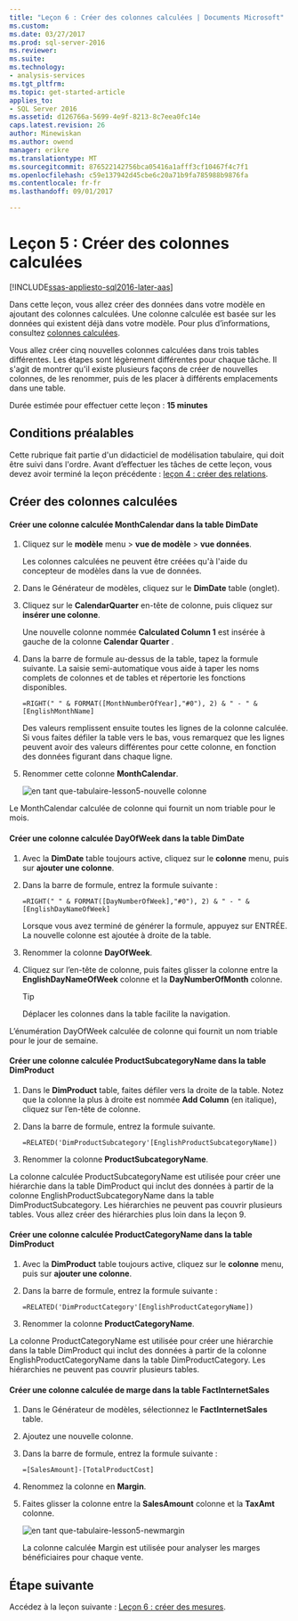 ```yaml
---
title: "Leçon 6 : Créer des colonnes calculées | Documents Microsoft"
ms.custom: 
ms.date: 03/27/2017
ms.prod: sql-server-2016
ms.reviewer: 
ms.suite: 
ms.technology:
- analysis-services
ms.tgt_pltfrm: 
ms.topic: get-started-article
applies_to:
- SQL Server 2016
ms.assetid: d126766a-5699-4e9f-8213-8c7eea0fc14e
caps.latest.revision: 26
author: Minewiskan
ms.author: owend
manager: erikre
ms.translationtype: MT
ms.sourcegitcommit: 876522142756bca05416a1afff3cf10467f4c7f1
ms.openlocfilehash: c59e137942d45cbe6c20a71b9fa785988b9876fa
ms.contentlocale: fr-fr
ms.lasthandoff: 09/01/2017

---
```

# <a name="lesson-5-create-calculated-columns"></a>Leçon 5 : Créer des colonnes calculées
[!INCLUDE[ssas-appliesto-sql2016-later-aas](../includes/ssas-appliesto-sql2016-later-aas.md)]

Dans cette leçon, vous allez créer des données dans votre modèle en ajoutant des colonnes calculées. Une colonne calculée est basée sur les données qui existent déjà dans votre modèle. Pour plus d’informations, consultez [colonnes calculées](../analysis-services/tabular-models/ssas-calculated-columns.md).  
  
Vous allez créer cinq nouvelles colonnes calculées dans trois tables différentes. Les étapes sont légèrement différentes pour chaque tâche. Il s'agit de montrer qu'il existe plusieurs façons de créer de nouvelles colonnes, de les renommer, puis de les placer à différents emplacements dans une table.  
  
Durée estimée pour effectuer cette leçon : **15 minutes**  
  
## <a name="prerequisites"></a>Conditions préalables  
Cette rubrique fait partie d'un didacticiel de modélisation tabulaire, qui doit être suivi dans l'ordre. Avant d’effectuer les tâches de cette leçon, vous devez avoir terminé la leçon précédente : [leçon 4 : créer des relations](../analysis-services/lesson-4-create-relationships.md). 
  
## <a name="create-calculated-columns"></a>Créer des colonnes calculées  
  
#### <a name="create-a-monthcalendar-calculated-column-in-the-dimdate-table"></a>Créer une colonne calculée MonthCalendar dans la table DimDate  
  
1.  Cliquez sur le **modèle** menu > **vue de modèle** > **vue données**.  
  
    Les colonnes calculées ne peuvent être créées qu'à l'aide du concepteur de modèles dans la vue de données.  
  
2.  Dans le Générateur de modèles, cliquez sur le **DimDate** table (onglet).  
  
3.  Cliquez sur le **CalendarQuarter** en-tête de colonne, puis cliquez sur **insérer une colonne**.  
  
    Une nouvelle colonne nommée **Calculated Column 1** est insérée à gauche de la colonne **Calendar Quarter** .  
  
4.  Dans la barre de formule au-dessus de la table, tapez la formule suivante. La saisie semi-automatique vous aide à taper les noms complets de colonnes et de tables et répertorie les fonctions disponibles.  
  
    ```  
    =RIGHT(" " & FORMAT([MonthNumberOfYear],"#0"), 2) & " - " & [EnglishMonthName]  
    ``` 
  
    Des valeurs remplissent ensuite toutes les lignes de la colonne calculée. Si vous faites défiler la table vers le bas, vous remarquez que les lignes peuvent avoir des valeurs différentes pour cette colonne, en fonction des données figurant dans chaque ligne.    
  
5.  Renommer cette colonne **MonthCalendar**. 

    ![en tant que-tabulaire-lesson5-nouvelle colonne](../analysis-services/media/as-tabular-lesson5-newcolumn.png) 
  
Le MonthCalendar calculée de colonne qui fournit un nom triable pour le mois.  
  
#### <a name="create-a-dayofweek-calculated-column-in-the-dimdate-table"></a>Créer une colonne calculée DayOfWeek dans la table DimDate  
  
1.  Avec la **DimDate** table toujours active, cliquez sur le **colonne** menu, puis sur **ajouter une colonne**.  
  
2.  Dans la barre de formule, entrez la formule suivante :  
    
    ```
    =RIGHT(" " & FORMAT([DayNumberOfWeek],"#0"), 2) & " - " & [EnglishDayNameOfWeek]  
    ```
    
    Lorsque vous avez terminé de générer la formule, appuyez sur ENTRÉE. La nouvelle colonne est ajoutée à droite de la table.  
  
3.  Renommer la colonne **DayOfWeek**.  
  
4.  Cliquez sur l’en-tête de colonne, puis faites glisser la colonne entre la **EnglishDayNameOfWeek** colonne et la **DayNumberOfMonth** colonne.  
  
    > [!TIP]  
    > Déplacer les colonnes dans la table facilite la navigation.  
  
L’énumération DayOfWeek calculée de colonne qui fournit un nom triable pour le jour de semaine.  
  
#### <a name="create-a-productsubcategoryname-calculated-column-in-the-dimproduct-table"></a>Créer une colonne calculée ProductSubcategoryName dans la table DimProduct  
  
  
1.  Dans le **DimProduct** table, faites défiler vers la droite de la table. Notez que la colonne la plus à droite est nommée **Add Column** (en italique), cliquez sur l’en-tête de colonne.  
  
2.  Dans la barre de formule, entrez la formule suivante.  
    
    ```
    =RELATED('DimProductSubcategory'[EnglishProductSubcategoryName])  
    ```
  
3.  Renommer la colonne **ProductSubcategoryName**.  
  
La colonne calculée ProductSubcategoryName est utilisée pour créer une hiérarchie dans la table DimProduct qui inclut des données à partir de la colonne EnglishProductSubcategoryName dans la table DimProductSubcategory. Les hiérarchies ne peuvent pas couvrir plusieurs tables. Vous allez créer des hiérarchies plus loin dans la leçon 9.  
  
#### <a name="create-a-productcategoryname-calculated-column-in-the-dimproduct-table"></a>Créer une colonne calculée ProductCategoryName dans la table DimProduct  
  
1.  Avec la **DimProduct** table toujours active, cliquez sur le **colonne** menu, puis sur **ajouter une colonne**.  
  
2.  Dans la barre de formule, entrez la formule suivante :  
  
    ```
    =RELATED('DimProductCategory'[EnglishProductCategoryName]) 
    ```
    
3.  Renommer la colonne **ProductCategoryName**.  
  
La colonne ProductCategoryName est utilisée pour créer une hiérarchie dans la table DimProduct qui inclut des données à partir de la colonne EnglishProductCategoryName dans la table DimProductCategory. Les hiérarchies ne peuvent pas couvrir plusieurs tables.  
  
#### <a name="create-a-margin-calculated-column-in-the-factinternetsales-table"></a>Créer une colonne calculée de marge dans la table FactInternetSales  
  
1.  Dans le Générateur de modèles, sélectionnez le **FactInternetSales** table.  
  
2.  Ajoutez une nouvelle colonne.  
  
3.  Dans la barre de formule, entrez la formule suivante :  
  
    ```
    =[SalesAmount]-[TotalProductCost]
    ``` 

4.  Renommez la colonne en **Margin**.  
  
5.  Faites glisser la colonne entre la **SalesAmount** colonne et la **TaxAmt** colonne. 
 
      ![en tant que-tabulaire-lesson5-newmargin](../analysis-services/media/as-tabular-lesson5-newmargin.png)
      
    La colonne calculée Margin est utilisée pour analyser les marges bénéficiaires pour chaque vente.  
  
## <a name="whats-next"></a>Étape suivante
Accédez à la leçon suivante : [Leçon 6 : créer des mesures](../analysis-services/lesson-6-create-measures.md).
  
  
  

